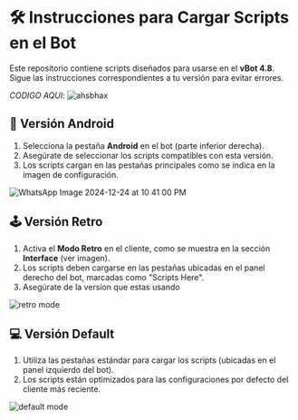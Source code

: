 # 🛠️ **Instrucciones para Cargar Scripts en el Bot**  

Este repositorio contiene scripts diseñados para usarse en el **vBot 4.8**. Sigue las instrucciones correspondientes a tu versión para evitar errores.  

*CODIGO AQUI*:
![ahsbhax](https://github.com/user-attachments/assets/8613bebd-c0bf-48b8-a475-e52552e26808)



## 📱 **Versión Android**  
1. Selecciona la pestaña **Android** en el bot (parte inferior derecha).  
2. Asegúrate de seleccionar los scripts compatibles con esta versión.  
3. Los scripts cargan en las pestañas principales como se indica en la imagen de configuración.

![WhatsApp Image 2024-12-24 at 10 41 00 PM](https://github.com/user-attachments/assets/3de4f3f2-dcc4-4776-80ea-d634dc768ca6)



## 🕹️ **Versión Retro**  
1. Activa el **Modo Retro** en el cliente, como se muestra en la sección **Interface** (ver imagen).  
2. Los scripts deben cargarse en las pestañas ubicadas en el panel derecho del bot, marcadas como "Scripts Here".  
3. Asegúrate de la version que estas usando

![retro mode](https://github.com/user-attachments/assets/a917882f-d730-42bc-9b9b-f42667188313)


## 💻 **Versión Default**  
1. Utiliza las pestañas estándar para cargar los scripts (ubicadas en el panel izquierdo del bot).  
2. Los scripts están optimizados para las configuraciones por defecto del cliente más reciente.

![default mode](https://github.com/user-attachments/assets/fbd34cb0-ea60-438c-87d9-356cf7342465)

